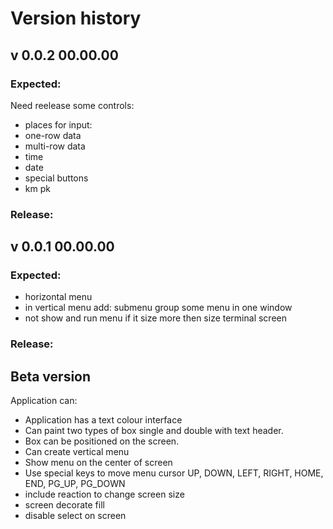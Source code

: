 # Version history

## v 0.0.2 00.00.00
  
### Expected:
  Need reelease some controls:
  
   - places for input:
   - one-row data
   - multi-row data
   - time
   - date
   - special buttons
   - km pk

### Release:


## v 0.0.1 00.00.00
  
### Expected:

   - horizontal menu
   - in vertical menu add:
     submenu
     group some menu in one window
   - not show and run menu if it size more then size terminal screen  
   ### Release:

## Beta version

  Application can:

   - Application has a text colour interface
   - Can paint two types of box single and double with text header.
   - Box can be positioned on the screen.
   - Can create vertical menu
   - Show menu on the center of screen
   - Use special keys to move menu cursor
     UP, DOWN, LEFT, RIGHT, HOME, END, PG_UP, PG_DOWN
   - include reaction to change screen size
   - screen decorate fill
   - disable select on screen 

